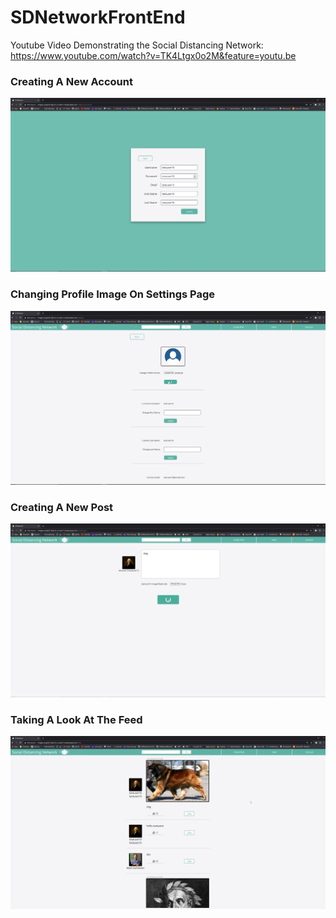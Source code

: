 # SDNetworkFrontEnd

Youtube Video Demonstrating the Social Distancing Network: https://www.youtube.com/watch?v=TK4Ltgx0o2M&feature=youtu.be

### Creating A New Account
![](SDNetwork_Photos/creating_an_account.jpg)

### Changing Profile Image On Settings Page
![](SDNetwork_Photos/settings_page.jpg)

### Creating A New Post
![](SDNetwork_Photos/creating_a_new_post.jpg)

### Taking A Look At The Feed
![](SDNetwork_Photos/feed.jpg)
